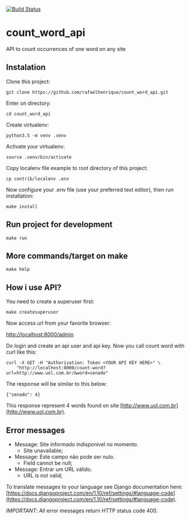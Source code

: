 [![Build Status](https://travis-ci.org/rafaelhenrique/count_word_api.svg?branch=master)](https://travis-ci.org/rafaelhenrique/count_word_api)

# count_word_api

API to count occurrences of one word on any site

## Instalation

Clone this project:

```
git clone https://github.com/rafaelhenrique/count_word_api.git
```

Enter on directory:

```
cd count_word_api
```

Create virtualenv:

```
python3.5 -m venv .venv
```

Activate your virtualenv:

```
source .venv/bin/activate
```

Copy localenv file example to root directory of this project:

```
cp contrib/localenv .env
```

Now configure your .env file (use your preferred text editor), then run installation:

```
make install
```

## Run project for development

```
make run
```

## More commands/target on make

```
make help
```

## How i use API?

You need to create a superuser first:

```
make createsuperuser
```

Now access url from your favorite browser:

[http://localhost:8000/admin](http://localhost:8000/admin)

Do login and create an api user and api key. Now you call count word with curl like this:

```
curl -X GET -H "Authorization: Token <YOUR API KEY HERE>" \
    "http://localhost:8000/count-word?url=http://www.uol.com.br/&word=senado"
```

The response will be similar to this below:

```
{"senado": 4}
```

This response represent 4 words found on site [http://www.uol.com.br](http://www.uol.com.br).

## Error messages

- Message: Site informado indisponível no momento.
    - Site unavailable;
- Message: Este campo não pode ser nulo.
    - Field cannot be null;
- Message: Entrar um URL válido.
    - URL is not valid;

To translate messages to your language see Django documentation here: [https://docs.djangoproject.com/en/1.10/ref/settings/#language-code](https://docs.djangoproject.com/en/1.10/ref/settings/#language-code).

*IMPORTANT*: All error messages return HTTP status code 400.
